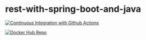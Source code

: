 # rest-with-spring-boot-and-java
[![Continuous Integration with Github Actions](https://github.com/irenyescobar/rest-with-spring-boot-and-java/actions/workflows/continuous-integration.yml/badge.svg)](https://github.com/irenyescobar/rest-with-spring-boot-and-java/actions/workflows/continuous-integration.yml)

[![Docker Hub Repo](https://img.shields.io/docker/pulls/irenyescobar55/rest-with-spring-boot-and-java.svg)](https://hub.docker.com/repository/docker/irenyescobar55/rest-with-spring-boot-and-java)

